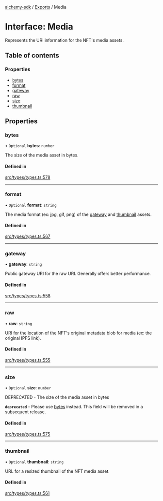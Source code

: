 [alchemy-sdk](../README.md) / [Exports](../modules.md) / Media

# Interface: Media

Represents the URI information for the NFT's media assets.

## Table of contents

### Properties

- [bytes](Media.md#bytes)
- [format](Media.md#format)
- [gateway](Media.md#gateway)
- [raw](Media.md#raw)
- [size](Media.md#size)
- [thumbnail](Media.md#thumbnail)

## Properties

### bytes

• `Optional` **bytes**: `number`

The size of the media asset in bytes.

#### Defined in

[src/types/types.ts:578](https://github.com/alchemyplatform/alchemy-sdk-js/blob/7bf2430/src/types/types.ts#L578)

___

### format

• `Optional` **format**: `string`

The media format (ex: jpg, gif, png) of the [gateway](Media.md#gateway) and
[thumbnail](Media.md#thumbnail) assets.

#### Defined in

[src/types/types.ts:567](https://github.com/alchemyplatform/alchemy-sdk-js/blob/7bf2430/src/types/types.ts#L567)

___

### gateway

• **gateway**: `string`

Public gateway URI for the raw URI. Generally offers better performance.

#### Defined in

[src/types/types.ts:558](https://github.com/alchemyplatform/alchemy-sdk-js/blob/7bf2430/src/types/types.ts#L558)

___

### raw

• **raw**: `string`

URI for the location of the NFT's original metadata blob for media (ex: the
original IPFS link).

#### Defined in

[src/types/types.ts:555](https://github.com/alchemyplatform/alchemy-sdk-js/blob/7bf2430/src/types/types.ts#L555)

___

### size

• `Optional` **size**: `number`

DEPRECATED - The size of the media asset in bytes

**`deprecated`** - Please use [bytes](Media.md#bytes) instead. This field will be removed
  in a subsequent release.

#### Defined in

[src/types/types.ts:575](https://github.com/alchemyplatform/alchemy-sdk-js/blob/7bf2430/src/types/types.ts#L575)

___

### thumbnail

• `Optional` **thumbnail**: `string`

URL for a resized thumbnail of the NFT media asset.

#### Defined in

[src/types/types.ts:561](https://github.com/alchemyplatform/alchemy-sdk-js/blob/7bf2430/src/types/types.ts#L561)
